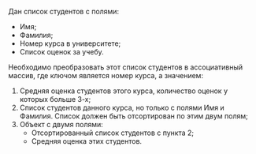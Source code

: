 Дан список студентов с полями:
 - Имя;
 - Фамилия;
 - Номер курса в университете;
 - Список оценок за учебу.
 
 Необходимо преобразовать этот список студентов в ассоциативный массив, где ключом является номер курса, а значением:
   1) Средняя оценка студентов этого курса, количество оценок у которых больше 3-х;
   2) Список студентов данного курса, но только с полями Имя и Фамилия.
   Список должен быть отсортирован по этим двум полям;
   3) Объект с двумя полями:
        - Отсортированный список студентов с пункта 2;
        - Средняя оценка этих студентов.
